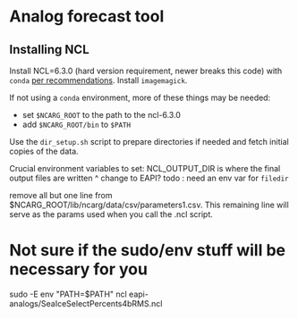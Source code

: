 # Analog forecast tool

## Installing NCL

Install NCL=6.3.0 (hard version requirement, newer breaks this code) with `conda` [per recommendations](http://ncl.ucar.edu/Download/conda.shtml).
Install `imagemagick`.

If not using a `conda` environment, more of these things may be needed:

-   set `$NCARG_ROOT` to the path to the ncl-6.3.0
-   add `$NCARG_ROOT/bin` to `$PATH`

Use the `dir_setup.sh` script to prepare directories if needed and fetch initial copies of the data.

Crucial environment variables to set:
NCL_OUTPUT_DIR is where the final output files are written
^ change to EAPI?
todo : need an env var for `filedir`

<!-- make $NCARG_ROOT/lib/ncarg/data/downloads
download the data found in the dir_setup shell script to this folder, pay attention to renaming (one file has duplicate name I think)
copy $NCARG_ROOT/lib/ncarg/data/csv/parameters1.csv to something like parameters1_original.csv if you want to preserve original params. -->

remove all but one line from \$NCARG_ROOT/lib/ncarg/data/csv/parameters1.csv. This remaining line will serve as the params used when you call the .ncl script.

# Not sure if the sudo/env stuff will be necessary for you

sudo -E env "PATH=\$PATH" ncl eapi-analogs/SeaIceSelectPercents4bRMS.ncl
